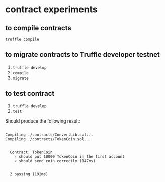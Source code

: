 # contract experiments

## to compile contracts

`truffle compile`

## to migrate contracts to Truffle developer testnet

1. `truffle develop`
2. `compile`
3. `migrate`

## to test contract

1. `truffle develop`
2. `test`

Should produce the following result:

```Using network 'develop'.

Compiling ./contracts/ConvertLib.sol...
Compiling ./contracts/TokenCoin.sol...


  Contract: TokenCoin
    ✓ should put 10000 TokenCoin in the first account
    ✓ should send coin correctly (147ms)


  2 passing (192ms)
  ```